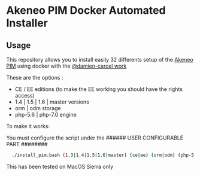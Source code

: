 # Akeneo PIM Docker Automated Installer

## Usage

This repository allows you to install easily 32 differents setup of the [Akeneo PIM](https://www.akeneo.com/) using docker with the [@damien-carcel work](https://github.com/damien-carcel/Dockerfiles)

These are the options :
- CE / EE editions (to make the EE working you should have the rights access)
- 1.4 | 1.5 | 1.6 | master versions
- orm | odm storage
- php-5.6 | php-7.0 engine

To make it works:

You must configure the script under the ###### USER CONFIGURABLE PART ########

```bash
  ./install_pim.bash (1.3|1.4|1.5|1.6|master) (ce|ee) (orm|odm) (php-5.6|php-7.0)
```

This has been tested on MacOS Sierra only